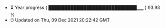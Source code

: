 - ⏳ Year progress { ████████████████████████████▁▁ } 93.93 %
- ⏰ Updated on Thu, 09 Dec 2021 20:22:42 GMT

